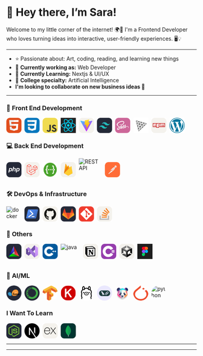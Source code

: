 # 🌸 Hey there, I’m Sara!

Welcome to my little corner of the internet! 🌍💜
I'm a Frontend Developer who loves turning ideas into interactive, user-friendly experiences. 🖥️💡

---

- ⭐ Passionate about: Art, coding, reading, and learning new things
- 🚀 **Currently working as:** Web Developer
- 🦄 **Currently Learning:** Nextjs & UI/UX
- 🤖 **College specialty:** Artificial Intelligence
- **I'm looking to collaborate on new business ideas 🦋**

---

### 🎨 **Front End Development**

<div align="left" style="display: flex; flex-wrap: wrap; gap: 8px;">
  <img src="./icons/HTML.svg" alt="HTML" width="40" height="40" />
  <img src="./icons/CSS.svg" alt="CSS" width="40" height="40" />
  <img src="./icons/JavaScript.svg" alt="JavaScript" width="40" height="40" />
  <img src="./icons/react.png" alt="react" width="40" height="40" />
  <img src="./icons/Vite-Light.svg" alt="vite" width="40" height="40" />
  <img src="./icons/TailwindCSS-Dark.svg" alt="tailwind" width="40" height="40" />
  <img src="./icons/Sass.svg" alt="sass" width="40" height="40" />
  <img src="./icons/ThreeJS-Light.svg" alt="threejs" width="40" height="40" />
  <img src="./icons/Npm-Light.svg" alt="npm" width="40" height="40" />
  <img src="./icons/wordoress.png" alt="wordpress" width="40" height="40" />
</div>

### 💻 **Back End Development**

<div align="left" style="display: flex; flex-wrap: nowrap; gap: 8px; align-items: center;">
  <img src="./icons/PHP-Dark.svg" alt="PHP" width="40" height="40" />
  <img src="./icons/Laravel-Light.svg" alt="Laravel" width="40" height="40" />
  <img src="./icons/swagger.png" alt="Laravel" width="40" height="40" />
  <img src="./icons/Firebase-Light.svg" alt="Firebase" width="40" height="40" />
  <img src="https://techstack-generator.vercel.app/restapi-icon.svg" alt="REST API" width="61" height="61" />
  <img src="./icons/Postman.svg" alt="postman" width="40" height="40" />
</div>

### 🛠️ **DevOps & Infrastructure**

<div align="left" style="display: flex; flex-wrap: wrap; gap: 8px;">
  <img src="https://techstack-generator.vercel.app/docker-icon.svg" alt="docker" width="40" height="40" />
  <img src="./icons/Powershell-Dark.svg" alt="Powershell" width="40" height="40" />
  <img src="./icons/Github-Light.svg" alt="Github" width="40" height="40" />
  <img src="./icons/GitLab-Dark.svg" alt="GitLab" width="40" height="40" />
  <img src="./icons/Git.svg" alt="Git" width="40" height="40" />
  <img src="./icons/StackOverflow-Light.svg" alt="StackOverflow-Light" width="40" height="40" />
</div>

### 🔧 **Others**

<div align="left" style="display: flex; flex-wrap: wrap; gap: 8px;">
  <img src="./icons/CMake-Dark.svg" alt="CMake" width="40" height="40" />
  <img src="./icons/VisualStudio-Light.svg" alt="VisualStudio" width="40" height="40" />
  <img src="./icons/CPP.svg" alt="C++" width="40" height="40" />
  <img src="https://techstack-generator.vercel.app/java-icon.svg" alt="java" width="51" height="51" />
  <img src="./icons/Notion-Light.svg" alt="Notion" width="40" height="40" />
  <img src="./icons/CS.svg" alt="cs" width="40" height="40" />
    <img src="./icons/Unity-Light.svg" alt="Unity" width="40" height="40" />
  <img src="./icons/figma.png" alt="figma" width="40" height="40" />
</div>

### 🤖 **AI/ML**

<div align="left" style="display: flex; flex-wrap: wrap; gap: 8px;">
  <img src="./icons/ScikitLearn-Dark.svg" alt="Scikit-Learn" width="40" height="40" style="border-radius: 50%;" />
  <img src="./icons/Anaconda-Dark.svg" alt="Anaconda" width="40" height="40" style="border-radius: 50%;" />
  <img src="./icons/tensorflow.png" alt="tensorflow" width="40" height="40" style="border-radius: 50%;" />
  <img src="./icons/keras.png" alt="keras" width="40" height="40" style="border-radius: 50%;" />
  <img src="./icons/ollama.png" alt="ollama" width="40" height="40" style="border-radius: 50%;" />
  <img src="./icons/langchain.jpeg" alt="langchain" width="40" height="40" style="border-radius: 50%;" />
  <img src="./icons/pandasai.png" alt="pandasai" width="40" height="40" style="border-radius: 50%;" />
  <img src="./icons/pytorch.png" alt="pytorch" width="40" height="40" style="border-radius: 20px;" />
  <img src="https://techstack-generator.vercel.app/python-icon.svg" alt="python" width="40" height="40" style="border-radius: 20px;" />
</div>

</div>

### **I Want To Learn**

<div align="left" style="display: flex; flex-wrap: wrap; gap: 8px;">
<img src="./icons/NodeJS-Dark.svg" alt="nodjs" width="40" height="40" />
<img src="./icons/nextjs.png" alt="nextjs" width="40" height="40" />
<img src="./icons/ExpressJS-Light.svg" alt="expressjs" width="40" height="40" />
<img src="./icons/MongoDB.svg" alt="mongodb" width="40" height="40" />
</div>

<div align="center" style="display: flex; flex-wrap: wrap; gap: 5px;">

</div>

---

---
